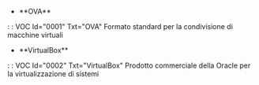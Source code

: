 - \*\*OVA\*\*

 :  : VOC Id="0001" Txt="OVA"
Formato standard per la condivisione di macchine virtuali
- \*\*VirtualBox\*\*

 :  : VOC Id="0002" Txt="VirtualBox"
Prodotto commerciale della Oracle per la virtualizzazione di sistemi
